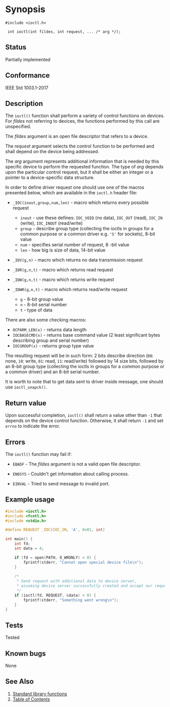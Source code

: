 # Synopsis 
`#include <ioctl.h>`</br>

` int ioctl(int fildes, int request, ... /* arg */);`</br>

## Status
Partially implemented
## Conformance
IEEE Std 1003.1-2017
## Description


The `ioctl()` function shall perform a variety of control functions on devices. For _fildes_ not referring to devices, the functions performed by this call are unspecified.

The _fildes_ argument is an open file descriptor that refers to a device.

The _request_ argument selects the control function to be performed and shall depend on the device being addressed.

The _arg_ argument represents additional information that is needed by this specific device to perform the requested function. The type of _arg_ depends upon the particular control request, but it shall be either an integer or a pointer to a device-specific data structure.

In order to define driver request one should use one of the macros presented below, which are available in the `ioctl.h` header file:

- `_IOC(inout,group,num,len)` - macro which returns every possible request 

  - `inout` - use these defines: `IOC_VOID` (no data), `IOC_OUT` (read), `IOC_IN` (write), `IOC_INOUT` (read/write)
  - `group` - describe group type (collecting the ioctls in groups for a common purpose or a common driver e.g. `'S'` for sockets), 8-bit value
  - `num` - specifies serial number of request, 8 -bit value
  - `len` - how big is size of data, 14-bit value

- `_IOV(g,n)` - macro which returns no data transmission request
- `_IOR(g,n,t)` - macro which returns read request
- `_IOW(g,n,t)` - macro which returns write request
- `_IOWR(g,n,t)` - macro which returns read/write request

  - `g` - 8-bit group value
  - `n` - 8-bit serial number
  - `t` - type of data

There are also some checking macros:

- `OCPARM_LEN(x)` - returns data length
- `IOCBASECMD(x)` - returns base command value (2 least significant bytes describing group and serial number)
- `IOCGROUP(x)` - returns group type value

The resulting request will be in such form: 2 bits describe direction (`00`: none, `10`: write, `01`: read, `11`: read/write) followed by 14 size bits, followed by an 8-bit group type (collecting the ioctls in groups for a common purpose or a common driver) and an 8-bit serial number.

It is worth to note that to get data sent to driver inside message, one should use `ioctl_unapck()`.


## Return value


Upon successful completion, `ioctl()` shall return a value other than `-1` that depends on the device control function. Otherwise, it shall return `-1` and set `errno` to indicate the error.


## Errors


The `ioctl()` function may fail if:


 * `EBADF` - The _fildes_ argument is not a valid open file descriptor.

 * `ENOSYS` - Couldn't get information about calling process.

 * `EINVAL` - Tried to send message to invalid port.


## Example usage


```C
#include <ioctl.h>
#include <fcntl.h>
#include <stdio.h>

#define REQUEST _IOC(IOC_IN, 'A', 0x01, int)

int main() {
    int fd;
    int data = 4;

    if (fd = open(PATH, O_WRONLY) < 0) {
        fprintf(stderr, "Cannot open special device file\n");
    }
    
    /*
     * Send request with additional data to device server,
     * assuming device server successfully created and accept our request.
     */
    if (ioctl(fd, REQUEST, &data) < 0) {
        fprintf(stderr, "Something went wrong\n");
    }
}
```


## Tests

Tested

## Known bugs

None

## See Also 
1. [Standard library functions](../README.md)
2. [Table of Contents](../../../README.md)
